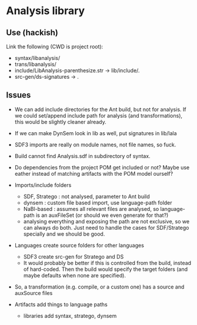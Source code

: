 # Analysis library

## Use (hackish)

Link the following (CWD is project root):

 * syntax/libanalysis/
 * trans/libanalysis/
 * include/LibAnalysis-parenthesize.str -> lib/include/.
 * src-gen/ds-signatures -> .

## Issues

 * We can add include directories for the Ant build, but not for
   analysis. If we could set/append include path for analysis (and
   transformations), this would be slightly cleaner already.

 * If we can make DynSem look in lib as well, put signatures in lib/lala
 * SDF3 imports are really on module names, not file names, so fuck.

 * Build cannot find Analysis.sdf in subdirectory of syntax.
 * Do dependencies from the project POM get included or not? Maybe use
   eather instead of matching artifacts with the POM model ourself?

 * Imports/include folders
   - SDF, Stratego : not analysed, parameter to Ant build
   - dynsem : custom file based import, use language-path folder
   - NaBl-based : assumes all relevant files are analysed, so
     language-path is an auxFileSet (or should we even generate for
     that?)
   - analysing everything and exposing the path are not exclusive, so
     we can always do both. Just need to handle the cases for
     SDF/Stratego specially and we should be good.

 * Languages create source folders for other languages
   - SDF3 create src-gen for Stratego and DS
   - It would probably be better if this is controlled from the build,
     instead of hard-coded. Then the build would specify the target
     folders (and maybe defaults when none are specified).
 * So, a transformation (e.g. compile, or a custom one) has a source
   and auxSource files
 * Artifacts add things to language paths
   - libraries add syntax, stratego, dynsem
